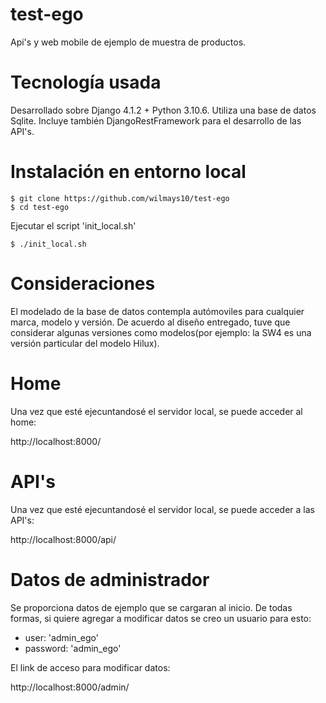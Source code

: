 # test-ego
Api's y web mobile de ejemplo de muestra de productos.

# Tecnología usada
Desarrollado sobre Django 4.1.2 + Python 3.10.6.
Utiliza una base de datos Sqlite. Incluye también DjangoRestFramework
para el desarrollo de las API's.

# Instalación en entorno local
~~~
$ git clone https://github.com/wilmays10/test-ego
$ cd test-ego
~~~
Ejecutar el script 'init_local.sh'
~~~
$ ./init_local.sh
~~~
# Consideraciones
El modelado de la base de datos contempla autómoviles para cualquier marca, modelo y versión.
De acuerdo al diseño entregado, tuve que considerar algunas versiones como modelos(por ejemplo:
la SW4 es una versión particular del modelo Hilux).

# Home
Una vez que esté ejecuntandosé el servidor local, se puede acceder al home:

http://localhost:8000/

# API's
Una vez que esté ejecuntandosé el servidor local, se puede acceder a las API's:

http://localhost:8000/api/

# Datos de administrador
Se proporciona datos de ejemplo que se cargaran al inicio. De todas formas, si quiere agregar a modificar datos se creo un usuario para esto:
- user: 'admin_ego'
- password: 'admin_ego'

El link de acceso para modificar datos:

http://localhost:8000/admin/